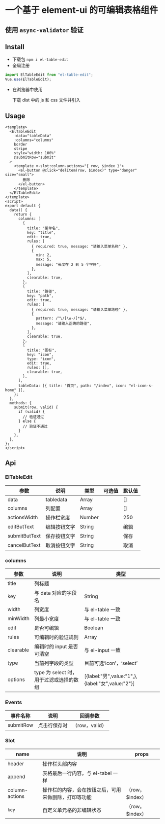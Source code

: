 # 一个基于 element-ui 的可编辑表格组件

## 使用 `async-validator` 验证

## Install

- 下载包 `npm i el-table-edit`
- 全局注册

```js
import ElTableEdit from "el-table-edit";
Vue.use(ElTableEdit);
```

- 在浏览器中使用

  下载 dist 中的 js 和 css 文件并引入

## Usage

```vue
<template>
  <ElTableEdit
    :data="tableData"
    :columns="columns"
    border
    stripe
    style="width: 100%"
    @submitRow="submit"
  >
    <template v-slot:column-actions="{ row, $index }">
      <el-button @click="delItem(row, $index)" type="danger" size="small">
        删除
      </el-button>
    </template>
  </ElTableEdit>
</template>
<script>
export default {
  data() {
    return {
      columns: [
        {
          title: "菜单名",
          key: "title",
          edit: true,
          rules: [
            { required: true, message: "请输入菜单名称" },
            {
              min: 2,
              max: 5,
              message: "长度在 2 到 5 个字符",
            },
          ],
          clearable: true,
        },
        {
          title: "路径",
          key: "path",
          edit: true,
          rules: [
            { required: true, message: "请输入菜单路径" },
            {
              pattern: /^\/[\w-/]*$/,
              message: "请输入正确的路径",
            },
          ],
          clearable: true,
        },
        {
          title: "图标",
          key: "icon",
          type: "icon",
          edit: true,
          rules: [],
          clearable: true,
        },
      ],
      tableData: [{ title: "首页", path: "/index", icon: "el-icon-s-home" }],
    };
  },
  methods: {
    submit(row, valid) {
      if (valid) {
        // 验证通过
      } else {
        // 验证不通过
      }
    },
  },
};
</script>
```

## Api

### ElTableEdit

| 参数          | 说明         | 类型   | 可选值 | 默认值 |
| ------------- | ------------ | ------ | ------ | ------ |
| data          | tabledata    | Array  |        | []     |
| columns       | 列配置       | Array  |        | []     |
| actionsWidth  | 操作栏宽度   | Number |        | 250    |
| editButText   | 编辑按钮文字 | String |        | 编辑   |
| submitButText | 保存按钮文字 | String |        | 保存   |
| cancelButText | 取消按钮文字 | String |        | 取消   |

### columns

| 参数      | 说明                                    | 类型                                                  |
| --------- | --------------------------------------- | ----------------------------------------------------- |
| title     | 列标题                                  |                                                       |
| key       | 与 data 对应的字段名                    | String                                                |
| width     | 列宽度                                  | 与 el-table 一致                                      |
| minWidth  | 列最小宽度                              | 与 el-table 一致                                      |
| edit      | 是否可编辑                              | Boolean                                               |
| rules     | 可编辑时的验证规则                      | Array                                                 |
| clearable | 编辑时的 input 是否可清空               | 与 el-input 一致                                      |
| type      | 当前列字段的类型                        | 目前可选‘icon’，‘select’                              |
| options   | type 为 select 时，用于过滤或选择的数组 | [{label:"男",value:"1",},{label:"女",value:"2"}] |

### Events

| 事件名称  | 说明         | 回调参数       |
| --------- | ------------ | -------------- |
| submitRow | 点击行保存时 | （row，valid） |

### Slot

| name           | 说明                                                 | props            |
| -------------- | ---------------------------------------------------- | ---------------- |
| header         | 操作栏头部内容                                       |
| append         | 表格最后一行内容，与 el-tabel 一样                   |
| column-actions | 操作栏的内容，会在按钮之后，可用来做删除，打印等功能 | （row，\$index） |
| `key`          | 自定义单元格的非编辑状态                             | （row，\$index） |
